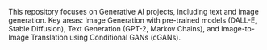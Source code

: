 
This repository focuses on Generative AI projects, including text and image generation. Key areas: Image Generation with pre-trained models (DALL-E, Stable Diffusion), Text Generation (GPT-2, Markov Chains), and Image-to-Image Translation using Conditional GANs (cGANs).
